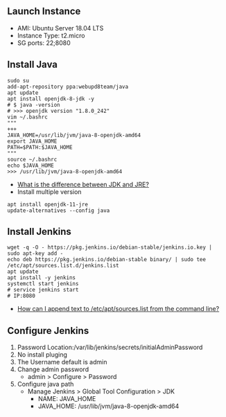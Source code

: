 ## Launch Instance
- AMI: Ubuntu Server 18.04 LTS
- Instance Type: t2.micro
- SG ports: 22;8080

## Install Java
```
sudo su
add-apt-repository ppa:webupd8team/java
apt update
apt install openjdk-8-jdk -y
# $ java -version
# >>> openjdk version "1.8.0_242"
vim ~/.bashrc
"""
+++
JAVA_HOME=/usr/lib/jvm/java-8-openjdk-amd64
export JAVA_HOME
PATH=$PATH:$JAVA_HOME
"""
source ~/.bashrc
echo $JAVA_HOME
>>> /usr/lib/jvm/java-8-openjdk-amd64
```
* [What is the difference between JDK and JRE?](https://stackoverflow.com/a/1906455)
* Install multiple version
```
apt install openjdk-11-jre
update-alternatives --config java
```

## Install Jenkins
```
wget -q -O - https://pkg.jenkins.io/debian-stable/jenkins.io.key | sudo apt-key add -
echo deb https://pkg.jenkins.io/debian-stable binary/ | sudo tee /etc/apt/sources.list.d/jenkins.list
apt update
apt install -y jenkins
systemctl start jenkins
# service jenkins start
# IP:8080
```
* [How can I append text to /etc/apt/sources.list from the command line?](https://stackoverflow.com/a/850731)

## Configure Jenkins
1) Password Location:/var/lib/jenkins/secrets/initialAdminPassword
2) No install pluging
3) The Username default is admin
4) Change admin password
	- admin > Configure > Password
5) Configure java path
	- Manage Jenkins > Global Tool Configuration > JDK  
		- NAME: JAVA_HOME
		- JAVA_HOME: /usr/lib/jvm/java-8-openjdk-amd64